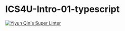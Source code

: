 # ICS4U-Intro-01-typescript
[![Yiyun Qin's Super Linter](https://github.com/Yiyun-Qin/ICS4U-Intro-01-typescript/workflows/Mr%20Coxall's%20Super%20Linter/badge.svg)](https://github.com/Yiyun-Qin/ICS4U-Intro-01-typescript/actions/)
